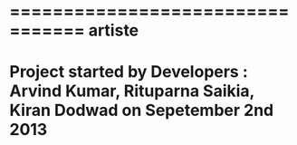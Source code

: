 =================================
artiste
=================================
Project started by 
Developers : 
Arvind Kumar, 
Rituparna Saikia, 
Kiran Dodwad
on Sepetember 2nd 2013
=================================
